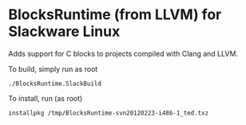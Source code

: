 BlocksRuntime (from LLVM) for Slackware Linux
=============================================

Adds support for C blocks to projects compiled with Clang and LLVM.

To build, simply run as root

    ./BlocksRuntime.SlackBuild

To install, run (as root)

    installpkg /tmp/BlocksRuntime-svn20120223-i486-1_ted.txz
